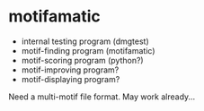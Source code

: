 motifamatic
===========

+ internal testing program (dmgtest)
+ motif-finding program (motifamatic)
+ motif-scoring program (python?)
+ motif-improving program?
+ motif-displaying program?

Need a multi-motif file format. May work already...
